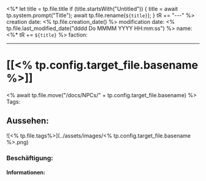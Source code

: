 
<%* 
let title = tp.file.title 
if (title.startsWith("Untitled")) {
title = await tp.system.prompt("Title"); 
await tp.file.rename(`${title}`); 
} tR += "---" 
%>
creation date: <% tp.file.creation_date() %> 
modification date: <% tp.file.last_modified_date("dddd Do MMMM YYYY HH:mm:ss") %> 
name: <%* tR += `${title}` %>
faction:

--- 

# [[<% tp.config.target_file.basename %>]]
<% await tp.file.move("/docs/NPCs/" + tp.config.target_file.basename) %>
Tags: 

## Aussehen:
![<% tp.file.tags%>](../assets/images/<% tp.config.target_file.basename %>.png)

### Beschäftigung:

#### Informationen:
